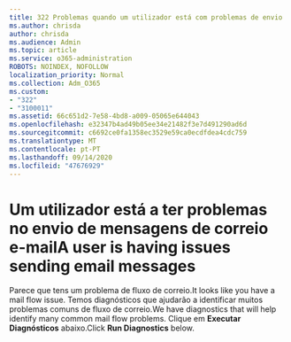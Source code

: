 ```yaml
---
title: 322 Problemas quando um utilizador está com problemas de envio
ms.author: chrisda
author: chrisda
ms.audience: Admin
ms.topic: article
ms.service: o365-administration
ROBOTS: NOINDEX, NOFOLLOW
localization_priority: Normal
ms.collection: Adm_O365
ms.custom:
- "322"
- "3100011"
ms.assetid: 66c651d2-7e58-4bd8-a009-05065e644043
ms.openlocfilehash: e32347b4ad49b05ee34e21482f3e7d491290ad6d
ms.sourcegitcommit: c6692ce0fa1358ec3529e59ca0ecdfdea4cdc759
ms.translationtype: MT
ms.contentlocale: pt-PT
ms.lasthandoff: 09/14/2020
ms.locfileid: "47676929"
---
```

# <a name="a-user-is-having-issues-sending-email-messages"></a><span data-ttu-id="17975-102">Um utilizador está a ter problemas no envio de mensagens de correio e-mail</span><span class="sxs-lookup"><span data-stu-id="17975-102">A user is having issues sending email messages</span></span>

<span data-ttu-id="17975-103">Parece que tens um problema de fluxo de correio.</span><span class="sxs-lookup"><span data-stu-id="17975-103">It looks like you have a mail flow issue.</span></span> <span data-ttu-id="17975-104">Temos diagnósticos que ajudarão a identificar muitos problemas comuns de fluxo de correio.</span><span class="sxs-lookup"><span data-stu-id="17975-104">We have diagnostics that will help identify many common mail flow problems.</span></span> <span data-ttu-id="17975-105">Clique em **Executar Diagnósticos** abaixo.</span><span class="sxs-lookup"><span data-stu-id="17975-105">Click **Run Diagnostics** below.</span></span>

